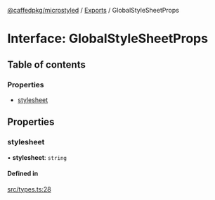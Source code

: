 [@caffedpkg/microstyled](../README.md) / [Exports](../modules.md) / GlobalStyleSheetProps

# Interface: GlobalStyleSheetProps

## Table of contents

### Properties

- [stylesheet](GlobalStyleSheetProps.md#stylesheet)

## Properties

### stylesheet

• **stylesheet**: `string`

#### Defined in

[src/types.ts:28](https://github.com/caffed/microstyled/blob/006d6b8/src/types.ts#L28)
